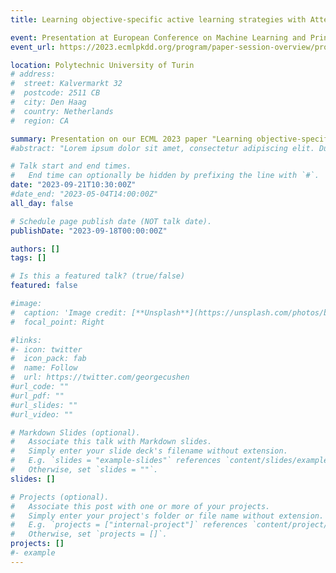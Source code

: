 ```yaml
---
title: Learning objective-specific active learning strategies with Attentive Neural Processes

event: Presentation at European Conference on Machine Learning and Principles and Practice of Knowledge Discovery (ECML, 2023)
event_url: https://2023.ecmlpkdd.org/program/paper-session-overview/program-21-september-2023/

location: Polytechnic University of Turin
# address:
#  street: Kalvermarkt 32
#  postcode: 2511 CB
#  city: Den Haag
#  country: Netherlands
#  region: CA

summary: Presentation on our ECML 2023 paper "Learning objective-specific active learning strategies with Attentive Neural Processes".
#abstract: "Lorem ipsum dolor sit amet, consectetur adipiscing elit. Duis posuere tellusac convallis placerat. Proin tincidunt magna sed ex sollicitudin condimentum. Sed ac faucibus dolor, scelerisque sollicitudin nisi. Cras purus urna, suscipit quis sapien eu, pulvinar tempor diam."

# Talk start and end times.
#   End time can optionally be hidden by prefixing the line with `#`.
date: "2023-09-21T10:30:00Z"
#date_end: "2023-05-04T14:00:00Z"
all_day: false

# Schedule page publish date (NOT talk date).
publishDate: "2023-09-18T00:00:00Z"

authors: []
tags: []

# Is this a featured talk? (true/false)
featured: false

#image:
#  caption: 'Image credit: [**Unsplash**](https://unsplash.com/photos/bzdhc5b3Bxs)'
#  focal_point: Right

#links: 
#- icon: twitter
#  icon_pack: fab
#  name: Follow
#  url: https://twitter.com/georgecushen
#url_code: ""
#url_pdf: ""
#url_slides: ""
#url_video: ""

# Markdown Slides (optional).
#   Associate this talk with Markdown slides.
#   Simply enter your slide deck's filename without extension.
#   E.g. `slides = "example-slides"` references `content/slides/example-slides.md`.
#   Otherwise, set `slides = ""`.
slides: []

# Projects (optional).
#   Associate this post with one or more of your projects.
#   Simply enter your project's folder or file name without extension.
#   E.g. `projects = ["internal-project"]` references `content/project/deep-learning/index.md`.
#   Otherwise, set `projects = []`.
projects: []
#- example
---
```

